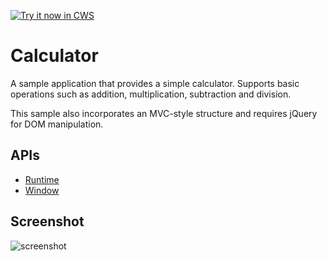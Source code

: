 <a target="_blank" href="https://chrome.google.com/webstore/detail/pelimflkpjiicnajdjcmekpioacmahkh">![Try it now in CWS](https://raw.github.com/GoogleChrome/chrome-app-samples/master/tryitnowbutton.png "Click here to install this sample from the Chrome Web Store")</a>


# Calculator

A sample application that provides a simple calculator. Supports basic operations
such as addition, multiplication, subtraction and division.

This sample also incorporates an MVC-style structure and requires jQuery for
DOM manipulation.

## APIs

* [Runtime](http://developer.chrome.com/apps/app.runtime.html)
* [Window](http://developer.chrome.com/apps/app.window.html)

     
## Screenshot
![screenshot](/samples/calculator/assets/screenshot_1280_800.png)

